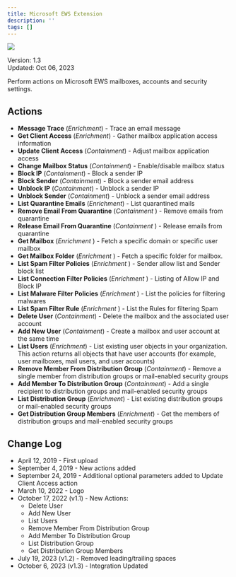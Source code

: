 ```yaml
---
title: Microsoft EWS Extension
description: ''
tags: []
---
```


![](/img/platform-services/automation-service/app-central/logos/microsoft-ews-extension.png)

Version: 1.3  
Updated: Oct 06, 2023

Perform actions on Microsoft EWS mailboxes, accounts and security settings.

## Actions

* **Message Trace** (*Enrichment*) - Trace an email message
* **Get Client Access** (*Enrichment*) - Gather mailbox application access information
* **Update Client Access** (*Containment*) - Adjust mailbox application access
* **Change Mailbox Status** (*Containment*) - Enable/disable mailbox status
* **Block IP** (*Containment*) - Block a sender IP
* **Block Sender** (*Containment*) - Block a sender email address
* **Unblock IP** (*Containment*) - Unblock a sender IP
* **Unblock Sender** (*Containment*) - Unblock a sender email address
* **List Quarantine Emails** (*Enrichment*) - List quarantined mails
* **Remove Email From Quarantine** (*Containment* ) - Remove emails from quarantine
* **Release Email From Quarantine** (*Containment* ) - Release emails from quarantine
* **Get Mailbox** (*Enrichment* ) - Fetch a specific domain or specific user mailbox
* **Get Mailbox Folder** (*Enrichment* ) - Fetch a specific folder for mailbox.
* **List Spam Filter Policies** (*Enrichment* ) - Sender allow list and Sender block list
* **List Connection Filter Policies** (*Enrichment* ) - Listing of Allow IP and Block IP
* **List Malware Filter Policies** (*Enrichment* ) - List the policies for filtering malwares
* **List Spam Filter Rule** (*Enrichment* ) - List the Rules for filtering Spam
* **Delete User** (*Containment*) - Delete the mailbox and the associated user account
* **Add New User** (*Containment*) - Create a mailbox and user account at the same time
* **List Users** (*Enrichment*) - List existing user objects in your organization. This action returns all objects that have user accounts (for example, user mailboxes, mail users, and user accounts)
* **Remove Member From Distribution Group** (*Containment*) - Remove a single member from distribution groups or mail-enabled security groups
* **Add Member To Distribution Group** (*Containment*) - Add a single recipient to distribution groups and mail-enabled security groups
* **List Distribution Group** (*Enrichment*) - List existing distribution groups or mail-enabled security groups
* **Get Distribution Group Members** (*Enrichment*) - Get the members of distribution groups and mail-enabled security groups

## Change Log

* April 12, 2019 - First upload
* September 4, 2019 - New actions added
* September 24, 2019 - Additional optional parameters added to Update Client Access action
* March 10, 2022 - Logo
* October 17, 2022 (v1.1) - New Actions:
	+ Delete User
	+ Add New User
	+ List Users
	+ Remove Member From Distribution Group
	+ Add Member To Distribution Group
	+ List Distribution Group
	+ Get Distribution Group Members
* July 19, 2023 (v1.2) - Removed leading/trailing spaces
* October 6, 2023 (v1.3) - Integration Updated
